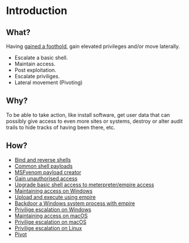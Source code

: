 # Introduction

## What?

Having [gained a foothold](unauthorised-access.md), gain elevated privileges and/or move laterally.

* Escalate a basic shell.
* Maintain access.
* Post exploitation.
* Escalate priviliges.
* Lateral movement (Pivoting)

## Why?

To be able to take action, like install software, get user data that can possibly give access to even more sites or systems, destroy or alter audit trails to hide tracks of having been there, etc.

## How?

* [Bind and reverse shells](shells.md)
* [Common shell payloads](payloads.md)
* [MSFvenom payload creator](msfvenom.md)
* [Gain unauthorised access](unauthorised-access.md)
* [Upgrade basic shell access to meterpreter/empire access](escalate-shell.md)
* [Maintaining access on Windows](maintain-windows.md)
* [Upload and execute using empire](upload-exec.md)
* [Backdoor a Windows system process with empire](backdoor-windows.md)
* [Privilige escalation on Windows](pe-windows.md)
* [Maintaining access on macOS](maintain-macos.md)
* [Privilige escalation on macOS](pe-macos.md)
* [Privilige escalation on Linux](pe-linux.md)
* [Pivot](pivoting.md)


